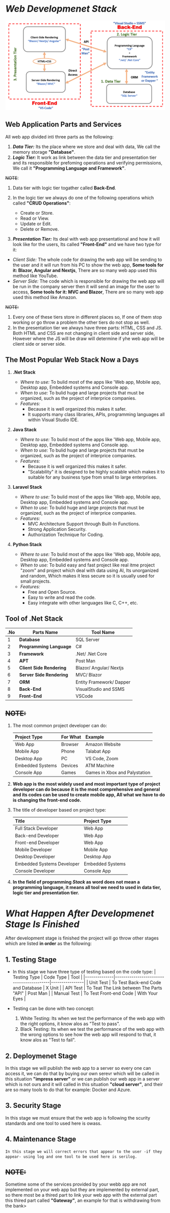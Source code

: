 # _**Web Developmenet Stack**_
![webStackDotNet](../image/webStackDotNet.png)

## **Web Application Parts and Services**

All web app divided inti three parts as the following:
1.  **_Data Tier:_** Its the place where we store and deal with data, We call the memory storage **"Database"**.
2.  **_Logic Tier:_** It work as link between the data tier and presentation tier and its responsible for prefoming operations and verifying permissions, We call it **"Programming Language and Framework"**.

~~NOTE~~: 
1. Data tier with logic tier togather called **Back-End**.
2. In the logic tier we always do one of the following operations which called **"CRUD Operations"**:
    * Create or Store.
    * Read or View.
    * Update or Edit.
    * Delete or Remove.

3.  **_Presentation Tier:_** Its deal with web app presentational and how it will look like for the users, Its called **"Front-End"** and we have two type for it:
   * _Client Side:_ The whole code for drawing the web app will be sending to the user and it will run from his PC to show the web app, **Some tools for it: Blazor, Angular and Nextjs**, There are so many web app used this method like YouTube.
   * _Server Side:_ The code which is responsible for drawing the web app will be run in the company server then it will send an image for the user to access, **Some tools for it: MVC and Blazor**, There are so many web app used this method like Amazon.

~~NOTE:~~ 
1. Every one of these tiers store in different places so, If one of them stop working or go throw a problem the other tiers do not stop as well.
2. In the presentation tier we always have three parts: HTML, CSS and JS. Both HTML and CSS are not changing in client side and server side, However where the JS will be draw will determine if yhe web app will be client side or server side.

## **The Most Popular Web Stack Now a Days**
 1. **.Net Stack**
    * _Where to use:_ To bulid most of the apps like 'Web app, Mobile app, Desktop app, Embedded systems and Console app.
    * _When to use:_ To bulid huge and large projects that must be organized, such as the project of interprice companies.
    * _Features:_ 
       * Because it is well organized this makes it safer.
       * It supports many class libraries, APIs, programming languages all within Visual Studio IDE.   

 2. **Java Stack**
    * _Where to use:_ To bulid most of the apps like 'Web app, Mobile app, Desktop app, Embedded systems and Console app.
    * _When to use:_ To bulid huge and large projects that must be organized, such as the project of interprice companies.
    * _Features:_ 
       * Because it is well organized this makes it safer.
       * "Scalability" it is designed to be highly scalable which makes it to suitable for any business type from small to large enterprises.  

 3. **Laravel Stack**
    * _Where to use:_ To bulid most of the apps like 'Web app, Mobile app, Desktop app, Embedded systems and Console app.
    * _When to use:_ To bulid huge and large projects that must be organized, such as the project of interprice companies.
    * _Features:_
       * MVC Architecture Support through Built-In Functions. 
       * Strong Application Security.
       * Authorization Technique for Coding.

 4. **Python Stack**
    * _Where to use:_ To bulid most of the apps like 'Web app, Mobile app, Desktop app, Embedded systems and Console app.
    * _When to use:_ To bulid easy and fast project like real itme project "zoom" and project which deal with data using AI, Its unorganized and random, Which makes it less     secure so it is usually used for small projects.
    * _Features:_
       * Free and Open Source. 
       * Easy to write and read the code.
       * Easy integrate with other languages like C, C++, etc.


## **Tool of .Net Stack**

| .No | Parts Name                | Tool Name                |
|-----|---------------------------|--------------------------|
|  1  | **Database**              | SQL Server               |
|  2  | **Programming Language**  | C#                       |
|  3  | **Framework**             | .Net/ .Net Core          |
|  4  | **APT**                   | Post Man                 |
|  5  | **Client Side Rendering** | Blazor/ Angular/ Nextjs  |
|  6  | **Server Side Rendering** | MVC/ Blazor              |
|  7  | **ORM**                   | Entity Framework/ Dapper |
|  8  | **Back-End**              | VisualStudio and SSMS    |
|  9  | **Front-End**             | VSCode                   |

## **~~NOTE:~~**
1. The most common project developer can do:

      | Project Type     | For What | Example                       |
      |------------------|----------|-------------------------------|
      | Web App          | Browser  | Amazon Website                |
      | Mobile App       | Phone    | Talabat App                   |
      | Desktop App      | PC       | VS Code, Zoom                 |
      | Embedded Systems | Devices  | ATM Machine                   |
      | Console App      | Games    | Games in Xbox and Palystation |

2. **Web app is the most widely used and most important type of project developer can do because it is the most comprehensive and general and its codes can be used to create mobile app, All what we have to do is changing the front-end code.**

3. The title of developer based on project type:

      | Title                      | Project Type     |
      |----------------------------|------------------|
      | Full Stack Developer       | Web App          |
      | Back-end Developer         | Web App          |
      | Front-end Developer        | Web App          |
      | Mobile Developer           | Mobile App       |
      | Desktop Developer          | Desktop App      |
      | Embedded Systems Developer | Embedded Systems |
      | Console Developer          | Console App      |

4. **In the field of programming _Stack_ as word does not mean a programming language, it means all tool we need to used in data tier, logic tier and presentation tier.**


# _**What Happen After Developmenet Stage Is Finished**_

After development stage is finished the project will go throw other stages which are listed **in order** as the following:

## 1. Testing Stage

   * In this stage we have three type of testing based on the code type:
      | Testing Type | Code Type                                |           Tool |
      |--------------|------------------------------------------|----------------|
      | Unit Test    | To Test Back-end Code and Database       | X Unit         |
      | API Test     | To Teat The Link between The Parts "API" | Post Man       |
      | Manual Test  | To Test Front-end Code                   | With Your Eyes |

   * Testing can be done with two concept:
   
      1. White Testing: Its when we test the performance of the web app with the right options, it know alos as "Test to pass".
      2. Black Testing: Its when we test the performance of the web app with the wrong options to see how the web app will respond to that, it know alos as "Test to fail".


## 2. Deploymenet Stage

   In this stage we will publish the web app to a server so every one can access it, we can do that by buying our own serevr which will be called in this situation **"impress server"** or we can publish our web app in a server which is not ours and it will called in this situation **"cloud server"**, and their are so many tools to do that for example: Docker and Azure.


## 3. Security Stage

   In this stage we must ensure that the web app is following the scurity standards and one tool to used here is owass.


## 4. Maintenance Stage

    In this stage we will correct errors that appear to the user -if they appear- using log and one tool to be used here is serilog.


## **~~NOTE:~~** 
Sometime some of the services provided by your webb app are not implemented on your web app but they are implemented by external part, so there most be a thired part to link your web app with the external part this thired part called **"Gateway"**, an example for that is withdrawing from the bank>